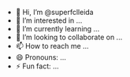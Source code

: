 - 👋 Hi, I’m @superfclleida
- 👀 I’m interested in ...
- 🌱 I’m currently learning ...
- 💞️ I’m looking to collaborate on ...
- 📫 How to reach me ...
- 😄 Pronouns: ...
- ⚡ Fun fact: ...

<!---
superfclleida/superfclleida is a ✨ special ✨ repository because its `README.md` (this file) appears on your GitHub profile.
You can click the Preview link to take a look at your changes.
--->
